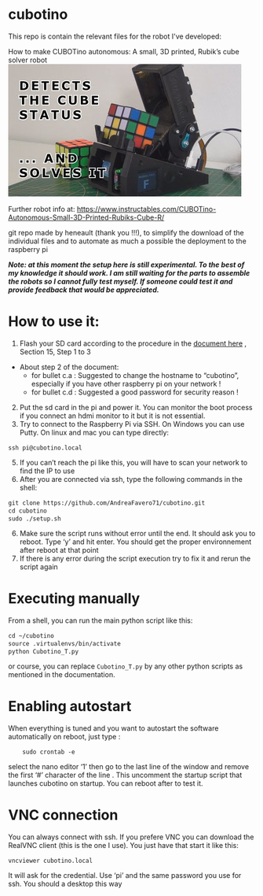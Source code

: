 # cubotino

This repo is contain the relevant files for the robot I've developed:

How to make CUBOTino autonomous: A small, 3D printed, Rubik’s cube solver robot
![title image](/images/title.jpg)

Further robot info at: https://www.instructables.com/CUBOTino-Autonomous-Small-3D-Printed-Rubiks-Cube-R/

git repo made by heneault (thank you !!!), to simplify the download of the individual files and to automate as much a possible the deployment to the raspberry pi

***Note: at this moment the setup here is still experimental. To the best of my knowledge it should work. I am still waiting for the parts to assemble the robots so I cannot fully test myself. If someone could test it and provide feedback that would be appreciated.***

# How to use it:
1. Flash your SD card according to the procedure in the [document here](doc/How_to_make_CUBOTino_autonomous_robot_20220622.pdf) , Section 15, Step 1 to 3
  - About step 2 of the document:
    - for bullet c.a : Suggested to change the hostname to “cubotino”, especially if you have other raspberry pi on your network !
    - for bullet c.d : Suggested a good password for security reason !
2. Put the sd card in the pi and power it. You can monitor the boot process if you connect an hdmi monitor to it but it is not essential. 
3. Try to connect to the Raspberry Pi via SSH. On Windows you can use Putty. On linux and mac you can type directly:
```
ssh pi@cubotino.local
```
5. If you can’t reach the pi like this, you will have to scan your network to find the IP to use
6. After you are connected via ssh, type the following commands in the shell:
```
git clone https://github.com/AndreaFavero71/cubotino.git
cd cubotino
sudo ./setup.sh
```
6. Make sure the script runs without error until the end. It should ask you to reboot. Type ‘y’ and hit enter. You should get the proper environnement after reboot at that point
7. If there is any error during the script execution try to fix it and rerun the script again

# Executing manually
From a shell, you can run the main python script like this:
```
cd ~/cubotino
source .virtualenvs/bin/activate
python Cubotino_T.py
```
or course, you can replace `Cubotino_T.py` by any other python scripts as mentioned in the documentation.


# Enabling autostart
When everything is tuned and you want to autostart the software automatically on reboot, just type :
```
    sudo crontab -e
```
select the nano editor ‘1’ then go to the last line of the window and remove the first ‘#’ character of the line . This uncomment the startup script that launches cubotino on startup. You can reboot after to test it.

# VNC connection
You can always connect with ssh. If you prefere VNC you can download the RealVNC client (this is the one I use). You just have that start it like this:
```
vncviewer cubotino.local
```
It will ask for the credential. Use ‘pi’ and the same password you use for ssh. You should a desktop this way
